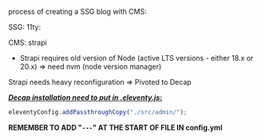 process of creating a SSG blog with CMS:

SSG: 11ty:



CMS:  strapi

- Strapi requires old version of Node (active LTS versions - either 18.x or 20.x) => need nvm (node version manager)



Strapi needs heavy reconfiguration => Pivoted to Decap

***<u>Decap installation need to put in .eleventy.js:</u>***

```js
eleventyConfig.addPassthroughCopy("./src/admin/");
```

**REMEMBER TO ADD "`---`" AT THE START OF FILE IN config.yml** 

 
